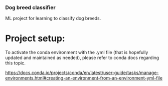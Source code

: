 ### Dog breed classifier

ML project for learning to classify dog breeds.

# Project setup:
To activate the conda environment with the .yml file (that is hopefully updated and maintained as needed), please refer
to conda docs regarding this topic.

https://docs.conda.io/projects/conda/en/latest/user-guide/tasks/manage-environments.html#creating-an-environment-from-an-environment-yml-file
